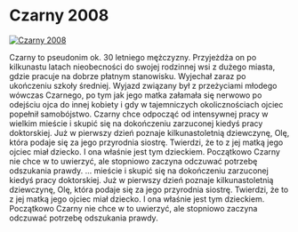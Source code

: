 Czarny 2008 
=============
[![Czarny 2008 ](http://vidos.pl/images/player.gif)](http://vidos.pl/czarny-2008)

 Czarny to pseudonim ok. 30 letniego mężczyzny. Przyjeżdża on po kilkunastu latach nieobecności do swojej rodzinnej wsi z dużego miasta, gdzie pracuje na dobrze płatnym stanowisku. Wyjechał zaraz po ukończeniu szkoły średniej. Wyjazd związany był z przeżyciami młodego wówczas Czarnego, po tym jak jego matka załamała się nerwowo po odejściu ojca do innej kobiety i gdy w tajemniczych okolicznościach ojciec popełnił samobójstwo. Czarny chce odpocząć od intensywnej pracy w wielkim mieście i skupić się na dokończeniu zarzuconej kiedyś pracy doktorskiej. Już w pierwszy dzień poznaje kilkunastoletnią dziewczynę, Olę, która podaje się za jego przyrodnia siostrę. Twierdzi, że to z jej matką jego ojciec miał dziecko. I ona właśnie jest tym dzieckiem. Początkowo Czarny nie chce w to uwierzyć, ale stopniowo zaczyna odczuwać potrzebę odszukania prawdy.   ... mieście i skupić się na dokończeniu zarzuconej kiedyś pracy doktorskiej. Już w pierwszy dzień poznaje kilkunastoletnią dziewczynę, Olę, która podaje się za jego przyrodnia siostrę. Twierdzi, że to z jej matką jego ojciec miał dziecko. I ona właśnie jest tym dzieckiem. Początkowo Czarny nie chce w to uwierzyć, ale stopniowo zaczyna odczuwać potrzebę odszukania prawdy.
